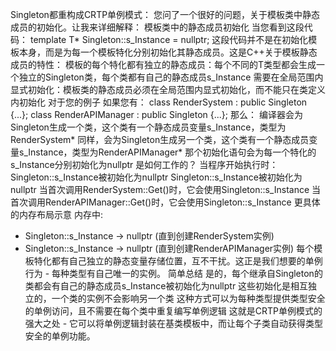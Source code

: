 Singleton都重构成CRTP单例模式：
您问了一个很好的问题，关于模板类中静态成员的初始化。让我来详细解释：
模板类中的静态成员初始化
当您看到这段代码：
template<typename T>
T* Singleton<T>::s_Instance = nullptr;
这段代码并不是在初始化模板本身，而是为每一个模板特化分别初始化其静态成员。这是C++关于模板静态成员的特性：
模板的每个特化都有独立的静态成员：每个不同的T类型都会生成一个独立的Singleton<T>类，每个类都有自己的静态成员s_Instance
需要在全局范围内显式初始化：模板类的静态成员必须在全局范围内显式初始化，而不能只在类定义内初始化
对于您的例子
如果您有：
class RenderSystem : public Singleton<RenderSystem> {...};
class RenderAPIManager : public Singleton<RenderAPIManager> {...};
那么：
编译器会为Singleton<RenderSystem>生成一个类，这个类有一个静态成员变量s_Instance，类型为RenderSystem*
同样，会为Singleton<RenderAPIManager>生成另一个类，这个类有一个静态成员变量s_Instance，类型为RenderAPIManager*
那个初始化语句会为每一个特化的s_Instance分别初始化为nullptr
是如何工作的？
当程序开始执行时：
Singleton<RenderSystem>::s_Instance被初始化为nullptr
Singleton<RenderAPIManager>::s_Instance被初始化为nullptr
当首次调用RenderSystem::Get()时，它会使用Singleton<RenderSystem>::s_Instance
当首次调用RenderAPIManager::Get()时，它会使用Singleton<RenderAPIManager>::s_Instance
更具体的内存布局示意
内存中:
- Singleton<RenderSystem>::s_Instance      → nullptr (直到创建RenderSystem实例)
- Singleton<RenderAPIManager>::s_Instance  → nullptr (直到创建RenderAPIManager实例)
每个模板特化都有自己独立的静态变量存储位置，互不干扰。这正是我们想要的单例行为 - 每种类型有自己唯一的实例。
简单总结
是的，每个继承自Singleton<T>的类都会有自己的静态成员s_Instance被初始化为nullptr
这些初始化是相互独立的，一个类的实例不会影响另一个类
这种方式可以为每种类型提供类型安全的单例访问，且不需要在每个类中重复编写单例逻辑
这就是CRTP单例模式的强大之处 - 它可以将单例逻辑封装在基类模板中，而让每个子类自动获得类型安全的单例功能。